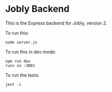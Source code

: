 # Jobly Backend

This is the Express backend for Jobly, version 2.

To run this:

    node server.js

To run this in dev mode:

    npm run dev
    runs on :3001
    
To run the tests:

    jest -i
